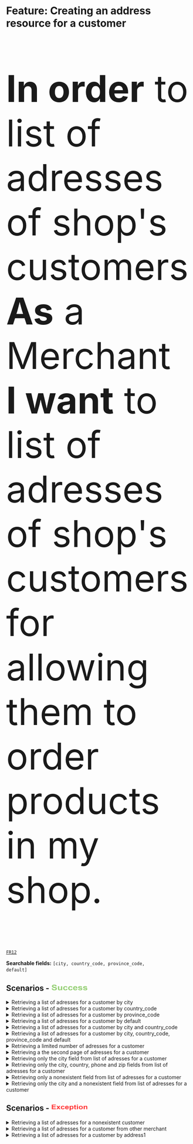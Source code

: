 <div class="container">
  <h1>Feature: Creating an address resource for a customer</h1>
  <div class="panel panel-default">    
    <div class="panel-body"><p style="font-size:100px"><b>In order</b> to list of adresses of shop's customers<br><b>As</b> a Merchant<br><b>I want</b> to list of adresses of shop's customers for allowing them to order products in my shop.</p></div>    
  </div>
</div>

<a href="/business-domain-design/functional-requirements.md"><code>FR12</code></a>

<b>Searchable fields:</b> <code>[city, country_code, province_code, default]</code>

## Scenarios - <img src="success_icon.png" width="100" height="18">

<details>
  <summary>Retrieving a list of adresses for a customer by city</summary><br>
  <b>Given</b> XXX<br>
  <b>And</b> XXX<br>
  <b>And</b> XXXX<br>
  <b>And</b> XXX<br>
  <b>And</b> XXX<br>
  <b>And</b> XXXX<br>
  <b>When</b> XXX<br>
  <b>Then</b> XXX<br>
  <b>And</b> XXXX<br>
  <b>And</b> XXXXX<br>
</details>

<details>
  <summary>Retrieving a list of adresses for a customer by country_code</summary><br>  
</details>

<details>
  <summary>Retrieving a list of adresses for a customer by province_code</summary><br>  
</details>

<details>
  <summary>Retrieving a list of adresses for a customer by default</summary><br>  
</details>

<details>
  <summary>Retrieving a list of adresses for a customer by city and country_code</summary><br>  
</details>

<details>
  <summary>Retrieving a list of adresses for a customer by city, country_code, province_code and default</summary><br>  
</details>

<details>
  <summary>Retrieving a limited number of adresses for a customer</summary><br>  
</details>

<details>
  <summary>Retrieving a the second page of adresses for a customer</summary><br>  
</details>

<details>
  <summary>Retrieving only the city field from list of adresses for a customer</summary><br>  
</details>

<details>
  <summary>Retrieving only the city, country, phone and zip fields from list of adresses for a customer</summary><br>  
</details>

<details>
  <summary>Retrieving only a nonexistent field from list of adresses for a customer</summary><br>  
</details>

<details>
  <summary>Retrieving only the city and a nonexistent field from list of adresses for a customer</summary><br>  
</details>

## Scenarios - <img src="exception_icon.png" width="100" height="18">

<details>
  <summary>Retrieving a list of adresses for a nonexistent customer</summary><br>  
</details>

<details>
  <summary>Retrieving a list of adresses for a customer from other merchant</summary><br>  
</details>

<details>
  <summary>Retrieving a list of adresses for a customer by address1</summary><br>  
</details>



